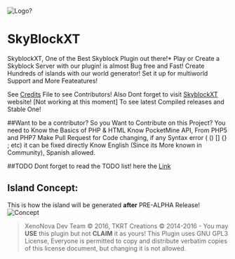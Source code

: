 ![Logo?](http://bgteste.ga/files/FotorCreated.jpg)
# SkyBlockXT

  SkyblockXT, One of the Best Skyblock Plugin out there!*
  Play or Create a Skyblock Server with our plugin! is almost Bug free and Fast!
  Create Hundreds of islands with our world generator! Set it up for multiworld Support
  and More Feateatures!
  
  See [Credits](https://github.com/XenoNova/SkyBlockXT/blob/master/CREDITS.md) File to see Contributors!
  Also Dont forget to visit [SkyblockXT](http://skyblockxt.tk/) website! [Not working at this moment] To see latest Compiled releases and Stable One!
  
##Want to be a contributor?
So you Want to Contribute on this Project?
You need to Know the Basics of PHP & HTML<!--[(?)](http://thekillertacos.tk/skxt/basics.html/) (Link may not work)-->
Know PocketMine API, From PHP5 and PHP7
Make Pull Request for Code changing, if any Syntax error ( () [] {} ; etc) it can be fixed directly
Know English (Since its More known in Community), Spanish allowed.
  
  
##TODO
Dont forget to read the TODO list! here the [Link](https://github.com/XenoNova/SkyBlockXT/issues/17)
  
## Island Concept:
  This is how the island will  be generated **after** PRE-ALPHA Release!
![Concept](http://static.planetminecraft.com/files/resource_media/screenshot/1301/skyblock_4567067.jpg)



> XenoNova Dev Team © 2016, TKRT Creations © 2014-2016 - You may **USE** this plugin but not **CLAIM** it as yours!
> This Plugin uses GNU GPL3 License,  Everyone is permitted to copy and distribute verbatim copies
 of this license document, but changing it is not allowed.
 
